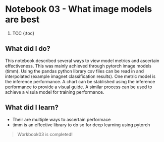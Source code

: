 # Notebook 03 - What image models are best

1. TOC
{:toc}

## What did I do?
This notebook described several ways to view model metrics and ascertain effectiveness. This was mainly achieved through pytorch image models (timm). Using the pandas python
library csv files can be read in and interpolated (example imagnet classification results). One metric model is the inference performance. A chart can be stablished using 
the inference performance to provide a visual guide. A similar process can be used to achieve a visula model for training performance.

## What did I learn?
- Their are multiple ways to ascertain performace
- timm is an effective library to do so for deep learning using pytorch

> Workbook03 is completed!
